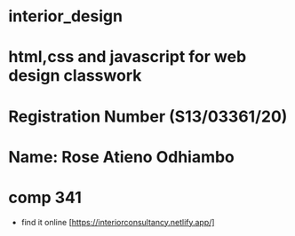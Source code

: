# interior_design
# html,css and javascript for web design classwork

# Registration Number (S13/03361/20)
# Name: Rose Atieno Odhiambo

# comp 341
- find it online [https://interiorconsultancy.netlify.app/]